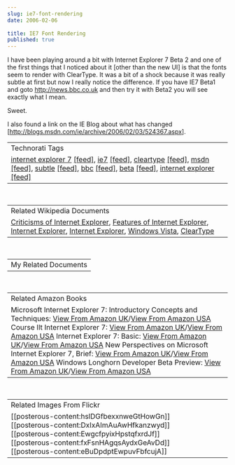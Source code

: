 ```yaml
---
slug: ie7-font-rendering
date: 2006-02-06
 
title: IE7 Font Rendering
published: true
---
```

I have been playing around a bit with Internet Explorer 7 Beta 2 and one of the first things that I noticed about it [other than the new UI] is that the fonts seem to render with ClearType.  It was a bit of a shock because it was really subtle at first but now I really notice the difference.  If you have IE7 Beta1 and goto <a href="http://news.bbc.co.uk">http://news.bbc.co.uk</a> and then try it with Beta2 you will see exactly what I mean.<p />Sweet.<p />I also found a link on the IE Blog about what has changed [<a href="http://blogs.msdn.com/ie/archive/2006/02/03/524367.aspx">http://blogs.msdn.com/ie/archive/2006/02/03/524367.aspx</a>].<p /><table class="TechnoratiHead TagHeader">
<tr><td>Technorati Tags</td></tr>
<tr class="Technorati"><td>
<a href="http://www.kinlan.co.uk/tag/internet%20explorer%207" class="Tag" rel="tag">internet explorer 7</a> <a href="http://feeds.technorati.com/feed/posts/tag/internet%20explorer%207" class="Tag">[feed]</a>, <a href="http://www.kinlan.co.uk/tag/ie7" class="Tag" rel="tag">ie7</a> <a href="http://feeds.technorati.com/feed/posts/tag/ie7" class="Tag">[feed]</a>, <a href="http://www.kinlan.co.uk/tag/cleartype" class="Tag" rel="tag">cleartype</a> <a href="http://feeds.technorati.com/feed/posts/tag/cleartype" class="Tag">[feed]</a>, <a href="http://www.kinlan.co.uk/tag/msdn" class="Tag" rel="tag">msdn</a> <a href="http://feeds.technorati.com/feed/posts/tag/msdn" class="Tag">[feed]</a>, <a href="http://www.kinlan.co.uk/tag/subtle" class="Tag" rel="tag">subtle</a> <a href="http://feeds.technorati.com/feed/posts/tag/subtle" class="Tag">[feed]</a>, <a href="http://www.kinlan.co.uk/tag/bbc" class="Tag" rel="tag">bbc</a> <a href="http://feeds.technorati.com/feed/posts/tag/bbc" class="Tag">[feed]</a>, <a href="http://www.kinlan.co.uk/tag/beta" class="Tag" rel="tag">beta</a> <a href="http://feeds.technorati.com/feed/posts/tag/beta" class="Tag">[feed]</a>, <a href="http://www.kinlan.co.uk/tag/internet%20explorer" class="Tag" rel="tag">internet explorer</a> <a href="http://feeds.technorati.com/feed/posts/tag/internet%20explorer" class="Tag">[feed]</a>
</td></tr>
</table><br /><table class="TechnoratiHead TagHeader">
<tr><td>Related Wikipedia Documents</td></tr>
<tr class="Technorati"><td>
<a href="http://en.wikipedia.org/wiki/Criticisms_of_Internet_Explorer" class="Tag" rel="tag">Criticisms of Internet Explorer</a>, <a href="http://en.wikipedia.org/wiki/Features_of_Internet_Explorer" class="Tag" rel="tag">Features of Internet Explorer</a>, <a href="http://en.wikipedia.org/wiki/Internet_Explorer" class="Tag" rel="tag">Internet Explorer</a>, <a href="http://en.wikipedia.org/wiki/IE6" class="Tag" rel="tag">Internet Explorer</a>, <a href="http://en.wikipedia.org/wiki/Windows_Longhorn" class="Tag" rel="tag">Windows Vista</a>, <a href="http://en.wikipedia.org/wiki/ClearType" class="Tag" rel="tag">ClearType</a>
</td></tr>
</table><br /><table class="TechnoratiHead TagHeader">
<tr><td>My Related Documents</td></tr>
<tr class="Technorati"></tr>
</table><br /><table class="TechnoratiHead TagHeader">
<tr><td>Related Amazon Books</td></tr>
<tr class="Technorati"><td>Microsoft Internet Explorer 7: Introductory Concepts and Techniques: <a href="http://www.amazon.co.uk/exec/obidos/redirect?tag=cnetfra-21&amp;link_code=xm2&amp;camp=2025&amp;creative=165953&amp;path=http://www.amazon.co.uk/gp/redirect.html%253fASIN=0619202165%2526tag=cnetfra-21%2526lcode=xm2%2526cID=2025%2526ccmID=165953%2526location=/o/ASIN/0619202165%25253FSubscriptionId=0CM2PVF6VAHJQKW5G782" class="Tag" rel="tag">View From Amazon UK</a>/<a href="http://www.amazon.com/exec/obidos/redirect?tag=cnetfra-20&amp;link_code=xm2&amp;camp=2025&amp;creative=165953&amp;path=http://www.amazon.com/gp/redirect.html%253fASIN=0619202165%2526tag=cnetfra-20%2526lcode=xm2%2526cID=2025%2526ccmID=165953%2526location=/o/ASIN/0619202165%25253FSubscriptionId=0CM2PVF6VAHJQKW5G782" class="Tag" rel="tag">View From Amazon USA</a> Course Ilt Internet Explorer 7: <a href="http://www.amazon.co.uk/exec/obidos/redirect?tag=cnetfra-21&amp;link_code=xm2&amp;camp=2025&amp;creative=165953&amp;path=http://www.amazon.co.uk/gp/redirect.html%253fASIN=0619204435%2526tag=cnetfra-21%2526lcode=xm2%2526cID=2025%2526ccmID=165953%2526location=/o/ASIN/0619204435%25253FSubscriptionId=0CM2PVF6VAHJQKW5G782" class="Tag" rel="tag">View From Amazon UK</a>/<a href="http://www.amazon.com/exec/obidos/redirect?tag=cnetfra-20&amp;link_code=xm2&amp;camp=2025&amp;creative=165953&amp;path=http://www.amazon.com/gp/redirect.html%253fASIN=0619204435%2526tag=cnetfra-20%2526lcode=xm2%2526cID=2025%2526ccmID=165953%2526location=/o/ASIN/0619204435%25253FSubscriptionId=0CM2PVF6VAHJQKW5G782" class="Tag" rel="tag">View From Amazon USA</a> Internet Explorer 7: Basic: <a href="http://www.amazon.co.uk/exec/obidos/redirect?tag=cnetfra-21&amp;link_code=xm2&amp;camp=2025&amp;creative=165953&amp;path=http://www.amazon.co.uk/gp/redirect.html%253fASIN=0619204443%2526tag=cnetfra-21%2526lcode=xm2%2526cID=2025%2526ccmID=165953%2526location=/o/ASIN/0619204443%25253FSubscriptionId=0CM2PVF6VAHJQKW5G782" class="Tag" rel="tag">View From Amazon UK</a>/<a href="http://www.amazon.com/exec/obidos/redirect?tag=cnetfra-20&amp;link_code=xm2&amp;camp=2025&amp;creative=165953&amp;path=http://www.amazon.com/gp/redirect.html%253fASIN=0619204443%2526tag=cnetfra-20%2526lcode=xm2%2526cID=2025%2526ccmID=165953%2526location=/o/ASIN/0619204443%25253FSubscriptionId=0CM2PVF6VAHJQKW5G782" class="Tag" rel="tag">View From Amazon USA</a> New Perspectives on Microsoft Internet Explorer 7, Brief: <a href="http://www.amazon.co.uk/exec/obidos/redirect?tag=cnetfra-21&amp;link_code=xm2&amp;camp=2025&amp;creative=165953&amp;path=http://www.amazon.co.uk/gp/redirect.html%253fASIN=1418839353%2526tag=cnetfra-21%2526lcode=xm2%2526cID=2025%2526ccmID=165953%2526location=/o/ASIN/1418839353%25253FSubscriptionId=0CM2PVF6VAHJQKW5G782" class="Tag" rel="tag">View From Amazon UK</a>/<a href="http://www.amazon.com/exec/obidos/redirect?tag=cnetfra-20&amp;link_code=xm2&amp;camp=2025&amp;creative=165953&amp;path=http://www.amazon.com/gp/redirect.html%253fASIN=1418839353%2526tag=cnetfra-20%2526lcode=xm2%2526cID=2025%2526ccmID=165953%2526location=/o/ASIN/1418839353%25253FSubscriptionId=0CM2PVF6VAHJQKW5G782" class="Tag" rel="tag">View From Amazon USA</a> Windows Longhorn Developer Beta Preview: <a href="http://www.amazon.co.uk/exec/obidos/redirect?tag=cnetfra-21&amp;link_code=xm2&amp;camp=2025&amp;creative=165953&amp;path=http://www.amazon.co.uk/gp/redirect.html%253fASIN=076457874X%2526tag=cnetfra-21%2526lcode=xm2%2526cID=2025%2526ccmID=165953%2526location=/o/ASIN/076457874X%25253FSubscriptionId=0CM2PVF6VAHJQKW5G782" class="Tag" rel="tag">View From Amazon UK</a>/<a href="http://www.amazon.com/exec/obidos/redirect?tag=cnetfra-20&amp;link_code=xm2&amp;camp=2025&amp;creative=165953&amp;path=http://www.amazon.com/gp/redirect.html%253fASIN=076457874X%2526tag=cnetfra-20%2526lcode=xm2%2526cID=2025%2526ccmID=165953%2526location=/o/ASIN/076457874X%25253FSubscriptionId=0CM2PVF6VAHJQKW5G782" class="Tag" rel="tag">View From Amazon USA</a>
</td></tr>
</table><br /><table class="TechnoratiHead TagHeader">
<tr><td>Related Images From Flickr</td></tr>
<tr class="Technorati"><td>
<span style="float: left;">[[posterous-content:hslDGfbexxnweGtHowGn]]</span><span style="float: left;">[[posterous-content:DxIxAImAuAwHfkanzwyd]]</span><span style="float: left;">[[posterous-content:EwgcfpyixHpstqfxrdJf]]</span><span style="float: left;">[[posterous-content:fxFsnHAgqsAydxGeAvDd]]</span><span style="float: left;">[[posterous-content:eBuDpdptEwpuvFbfcujA]]</span>
</td></tr>
</table><div class="blogger-post-footer"><img class="posterous_download_image" src="https://blogger.googleusercontent.com/tracker/8109338-113924172092127012?l=www.kinlan.co.uk%2Findex.html" height="1" alt="" width="1" /></div>

